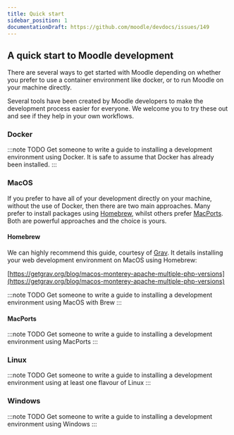 ```yaml
---
title: Quick start
sidebar_position: 1
documentationDraft: https://github.com/moodle/devdocs/issues/149
---
```


## A quick start to Moodle development

There are several ways to get started with Moodle depending on whether you prefer to use a container environment like
docker, or to run Moodle on your machine directly.

Several tools have been created by Moodle developers to make the development process easier for everyone. We welcome you
to try these out and see if they help in your own workflows.

### Docker

:::note TODO
Get someone to write a guide to installing a development environment using Docker.
It is safe to assume that Docker has already been installed.
:::

### MacOS

If you prefer to have all of your development directly on your machine, without the use of Docker, then there are two
main approaches. Many prefer to install packages using [Homebrew](https://brew.sh/), whilst others prefer
[MacPorts](https://www.macports.org/). Both are powerful approaches and the choice is yours.

#### Homebrew

We can highly recommend this guide, courtesy of [Grav](https://getgrav.org/).
It details installing your web development environment on MacOS using Homebrew:

  [https://getgrav.org/blog/macos-monterey-apache-multiple-php-versions](https://getgrav.org/blog/macos-monterey-apache-multiple-php-versions)

:::note TODO
Get someone to write a guide to installing a development environment using MacOS with Brew
:::

#### MacPorts

:::note TODO
Get someone to write a guide to installing a development environment using MacPorts
:::

### Linux

:::note TODO
Get someone to write a guide to installing a development environment using at least one flavour of Linux
:::

### Windows

:::note TODO
Get someone to write a guide to installing a development environment using Windows
:::

